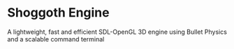 Shoggoth Engine
===============

A lightweight, fast and efficient SDL-OpenGL 3D engine using Bullet Physics and a scalable command terminal